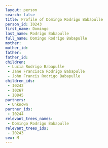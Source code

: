 ```yaml
---
layout: person
search: false
title: Profile of Domingo Rodrigo Babapulle
person_id: I0243
first_name: Domingo
last_name: Rodrigo Babapulle
full_name: Domingo Rodrigo Babapulle
mother: 
mother_id: 
father: 
father_id: 
children:
 - Lucia Rodrigo Babapulle
 - Jane Francisca Rodrigo Babapulle
 - John Francis Rodrigo Babapulle
children_ids:
 - I0242
 - I0267
 - I0845
partners:
 - Unknown
partner_ids:
 - I0244
relevant_trees_names:
 - Domingo Rodrigo Babapulle
relevant_trees_ids:
 - I0243
sex: M
---
```



